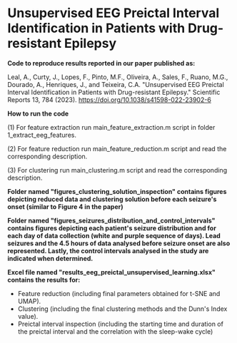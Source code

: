 # Unsupervised EEG Preictal Interval Identification in Patients with Drug-resistant Epilepsy

__Code to reproduce results reported in our paper published as:__

Leal, A., Curty, J., Lopes, F., Pinto, M.F., Oliveira, A., Sales, F., Ruano, M.G., Dourado, A., Henriques, J., and Teixeira, C.A. "Unsupervised EEG Preictal Interval Identification in Patients with Drug-resistant Epilepsy." Scientific Reports 13, 784 (2023). https://doi.org/10.1038/s41598-022-23902-6


__How to run the code__

(1) For feature extraction run main_feature_extraction.m script in folder 1_extract_eeg_features.

(2) For feature reduction run main_feature_reduction.m script and read the corresponding description.

(3) For clustering run main_clustering.m script and read the corresponding description.


__Folder named "figures_clustering_solution_inspection" contains figures depicting reduced data and clustering solution before each seizure's onset (similar to Figure 4 in the paper)__

__Folder named "figures_seizures_distribution_and_control_intervals" contains figures depicting each patient's seizure distribution and for each day of data collection (white and purple sequence of days). Lead seizures and the 4.5 hours of data analysed before seizure onset are also represented. Lastly, the control intervals analysed in the study are indicated when determined.__

__Excel file named "results_eeg_preictal_unsupervised_learning.xlsx" contains the results for:__ 

- Feature reduction (including final parameters obtained for t-SNE and UMAP).
- Clustering (including the final clustering methods and the Dunn's Index value). 
- Preictal interval inspection (including the starting time and duration of the preictal interval and the correlation with the sleep-wake cycle)
